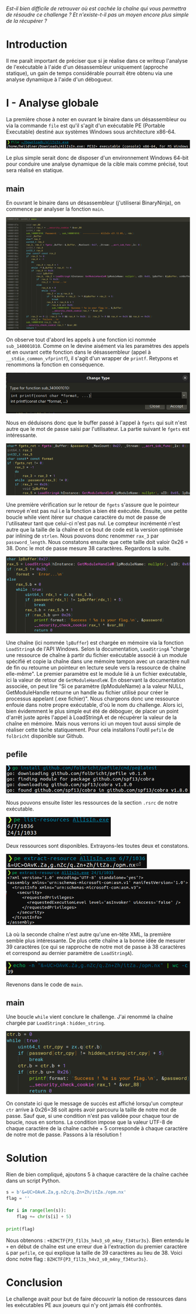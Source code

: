 _Est-il bien difficile de retrouver où est cachée la chaîne qui vous permettra de résoudre ce challenge ? Et n'existe-t-il pas un moyen encore plus simple de la récupérer ?_

# Introduction

Il me paraît important de préciser que si je réalise dans ce writeup l'analyse de l'exécutable à l'aide d'un désassembleur uniquement (approche statique), un gain de temps considérable pourrait être obtenu via une analyse dynamique à l'aide d'un débogueur.

# I - Analyse globale

La première chose à noter en ouvrant le binaire dans un désassembleur ou via la commande `file` est qu'il s'agit d'un exécutable PE (Portable Executable) destiné aux systèmes Windows sous architecture x86-64.

![](wu_images/Pasted%20image%2020240509172844.png)

Le plus simple serait donc de disposer d'un environnement Windows 64-bit pour conduire une analyse dynamique de la cible mais comme précisé, tout sera réalisé en statique.

## main

En ouvrant le binaire dans un désassembleur (j'utiliserai BinaryNinja), on commence par analyser la fonction `main`.

![](wu_images/Pasted%20image%2020240509173609.png)

On observe tout d'abord les appels à une fonction ici nommée `sub_140001010`. Comme on le devine aisément via les paramètres des appels et en ouvrant cette fonction dans le désassembleur (appel à `__stdio_common_vfprintf`), il s'agit d'un wrapper de `printf`.
Retypons et renommons la fonction en conséquence.

![](wu_images/Pasted%20image%2020240509174148.png)

Nous en déduisons donc que le buffer passé à l'appel à `fgets` qui suit n'est autre que le mot de passe saisi par l'utilisateur. La partie suivant le `fgets` est intéressante.

![](wu_images/Pasted%20image%2020240509174727.png)

Une première vérification sur le retour de `fgets` s'assure que le pointeur renvoyé n'est pas nul i.e la fonction a bien été exécutée. Ensuite, une petite boucle while vient itérer sur chaque caractère du mot de passe de l'utilisateur tant que celui-ci n'est pas nul. Le compteur incrémenté n'est autre que la taille de la chaîne et ce bout de code est la version optimisée par inlining de `strlen`. Nous pouvons donc renommer `rax_3` par `password_length`. Nous constatons ensuite que cette taille doit valoir 0x26 = 38. Donc le mot de passe mesure 38 caractères. Regardons la suite.

![](wu_images/Pasted%20image%2020240509175449.png)

Une chaîne (ici nommée `lpBuffer`) est chargée en mémoire via la fonction `LoadStringA` de l'API Windows. Selon la documentation, `LoadStringA` "charge une ressource de chaîne à partir du fichier exécutable associé à un module spécifié et copie la chaîne dans une mémoire tampon avec un caractère null de fin ou retourne un pointeur en lecture seule vers la ressource de chaîne elle-même". Le premier paramètre est le module lié à un fichier exécutable, ici la valeur de retour de `GetModuleHandleW`. En observant la documentation associée, on peut lire "Si ce paramètre (lpModuleName) a la valeur NULL, GetModuleHandle retourne un handle au fichier utilisé pour créer le processus appelant (.exe fichier)". Nous chargeons donc une ressource enfouie dans notre propre exécutable, d'où le nom du challenge.
Alors ici, bien évidemment le plus simple eut été de déboguer, de placer un point d'arrêt juste après l'appel à LoadStringA et de récupérer la valeur de la chaîne en mémoire. Mais nous verrons ici un moyen tout aussi simple de réaliser cette tâche statiquement. Pour cela installons l'outil `pefile` de `folbricht` disponible sur Github.

## pefile

![](wu_images/Pasted%20image%2020240509181352.png)

Nous pouvons ensuite lister les ressources de la section `.rsrc` de notre exécutable.

![](wu_images/Pasted%20image%2020240509181458.png)

Deux ressources sont disponibles. Extrayons-les toutes deux et constatons.

![](wu_images/Pasted%20image%2020240509181602.png)  
![](wu_images/Pasted%20image%2020240509181626.png)

Là où la seconde chaîne n'est autre qu'une en-tête XML, la première semble plus intéressante. De plus cette chaîne a la bonne idée de mesurer 39 caractères (ce qui se rapproche de notre mot de passe à 38 caractères et correspond au dernier paramètre de `LoadStringA`).

![](wu_images/Pasted%20image%2020240509182033.png)

Revenons dans le code de `main`.

## main

Une boucle `while` vient conclure le challenge. J'ai renommé la chaîne chargée par `LoadStringA` : `hidden_string`.

![](wu_images/Pasted%20image%2020240509182726.png)

On constate ici que le message de succès est affiché lorsqu'un compteur `ctr` arrive à 0x26=38 soit après avoir parcouru la taille de notre mot de passe. Sauf que, si une condition n'est pas validée pour chaque tour de boucle, nous en sortons. La condition impose que la valeur UTF-8 de chaque caractère de la chaîne cachée + 5 corresponde à chaque caractère de notre mot de passe.
Passons à la résolution !

# Solution

Rien de bien compliqué, ajoutons 5 à chaque caractère de la chaîne cachée dans un script Python.

```python
s = b'&=UC>OAvK.Za,g.nZc/q.Zn+Zh/itZa./opm.nx'
flag = ''

for i in range(len(s)):
    flag += chr(s[i] + 5)

print(flag)
```

Nous obtenons : `+BZHCTF{P3_f1l3s_h4v3_s0_m4ny_f34tur3s}`. Bien entendu le `+` en début de chaîne est une erreur due à l'extraction du premier caractère `&` par `pefile`, ce qui explique la taille de 39 caractères au lieu de 38.
Voici donc notre flag : `BZHCTF{P3_f1l3s_h4v3_s0_m4ny_f34tur3s}`.

# Conclusion

Le challenge avait pour but de faire découvrir la notion de ressources dans les exécutables PE aux joueurs qui n'y ont jamais été confrontés.

